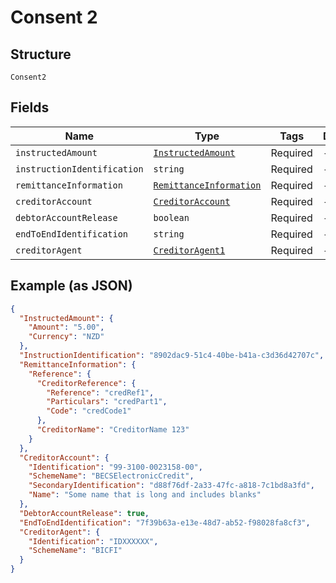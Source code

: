 
# Consent 2

## Structure

`Consent2`

## Fields

| Name | Type | Tags | Description |
|  --- | --- | --- | --- |
| `instructedAmount` | [`InstructedAmount`](../../doc/models/instructed-amount.md) | Required | - |
| `instructionIdentification` | `string` | Required | - |
| `remittanceInformation` | [`RemittanceInformation`](../../doc/models/remittance-information.md) | Required | - |
| `creditorAccount` | [`CreditorAccount`](../../doc/models/creditor-account.md) | Required | - |
| `debtorAccountRelease` | `boolean` | Required | - |
| `endToEndIdentification` | `string` | Required | - |
| `creditorAgent` | [`CreditorAgent1`](../../doc/models/creditor-agent-1.md) | Required | - |

## Example (as JSON)

```json
{
  "InstructedAmount": {
    "Amount": "5.00",
    "Currency": "NZD"
  },
  "InstructionIdentification": "8902dac9-51c4-40be-b41a-c3d36d42707c",
  "RemittanceInformation": {
    "Reference": {
      "CreditorReference": {
        "Reference": "credRef1",
        "Particulars": "credPart1",
        "Code": "credCode1"
      },
      "CreditorName": "CreditorName 123"
    }
  },
  "CreditorAccount": {
    "Identification": "99-3100-0023158-00",
    "SchemeName": "BECSElectronicCredit",
    "SecondaryIdentification": "d88f76df-2a33-47fc-a818-7c1bd8a3fd",
    "Name": "Some name that is long and includes blanks"
  },
  "DebtorAccountRelease": true,
  "EndToEndIdentification": "7f39b63a-e13e-48d7-ab52-f98028fa8cf3",
  "CreditorAgent": {
    "Identification": "IDXXXXXX",
    "SchemeName": "BICFI"
  }
}
```

